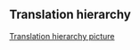 ## Translation hierarchy
[Translation hierarchy picture][translation_hierarchy]


[translation_hierarchy]: ../images/translation_hierarchy.png


